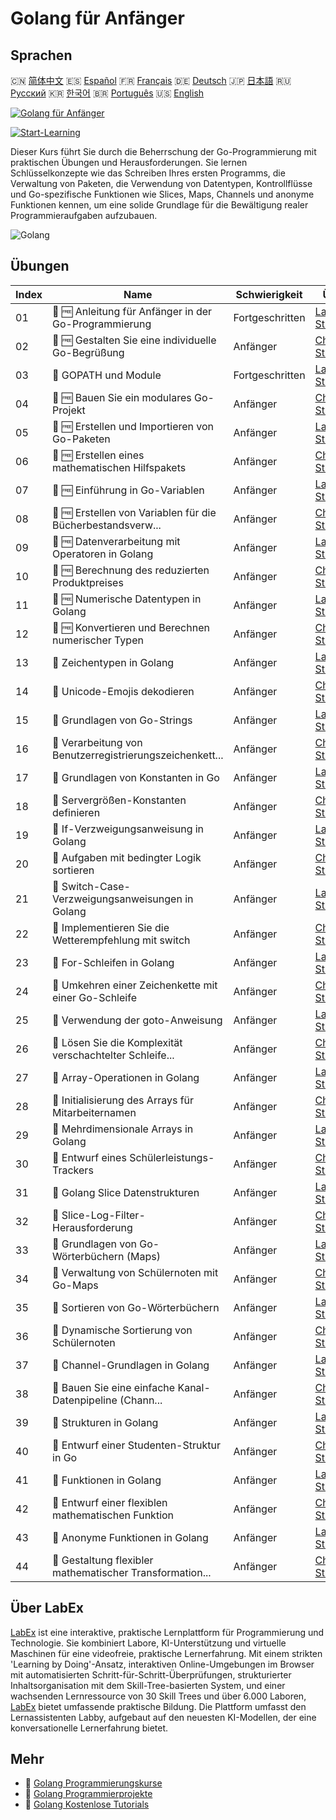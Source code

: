 # Golang für Anfänger

## Sprachen

🇨🇳 [简体中文](README_zh.md) 🇪🇸 [Español](README_es.md) 🇫🇷 [Français](README_fr.md) 🇩🇪 [Deutsch](README_de.md) 🇯🇵 [日本語](README_ja.md) 🇷🇺 [Русский](README_ru.md) 🇰🇷 [한국어](README_ko.md) 🇧🇷 [Português](README_pt.md) 🇺🇸 [English](README.md) 

[![Golang für Anfänger](https://cover-creator.labex.io/golang-for-beginners.png?lang=de)](https://labex.io/de/courses/golang-for-beginners)

[![Start-Learning](https://img.shields.io/badge/Start-Learning-whitesmoke?style=for-the-badge)](https://labex.io/de/courses/golang-for-beginners)

Dieser Kurs führt Sie durch die Beherrschung der Go-Programmierung mit praktischen Übungen und Herausforderungen. Sie lernen Schlüsselkonzepte wie das Schreiben Ihres ersten Programms, die Verwaltung von Paketen, die Verwendung von Datentypen, Kontrollflüsse und Go-spezifische Funktionen wie Slices, Maps, Channels und anonyme Funktionen kennen, um eine solide Grundlage für die Bewältigung realer Programmieraufgaben aufzubauen.

![Golang](https://img.shields.io/badge/Golang-whitesmoke?style=for-the-badge&logo=golang)


## Übungen

|   Index | Name                                                        | Schwierigkeit   | Übung                                                                                                                                                 |
|---------|-------------------------------------------------------------|-----------------|-------------------------------------------------------------------------------------------------------------------------------------------------------|
|      01 | 🧩 🆓 Anleitung für Anfänger in der Go-Programmierung       | Fortgeschritten | <a target='_blank' href='https://labex.io/de/labs/go-beginner-s-guide-to-go-programming-149062?course=golang-for-beginners'>Labor Starten</a>         |
|      02 | 🎯 🆓 Gestalten Sie eine individuelle Go-Begrüßung          | Anfänger        | <a target='_blank' href='https://labex.io/de/labs/go-craft-a-personalized-go-greeting-435633?course=golang-for-beginners'>Challenge Starten</a>       |
|      03 | 🧩  GOPATH und Module                                       | Fortgeschritten | <a target='_blank' href='https://labex.io/de/labs/go-gopath-and-module-149063?course=golang-for-beginners'>Labor Starten</a>                          |
|      04 | 🎯 🆓 Bauen Sie ein modulares Go-Projekt                    | Anfänger        | <a target='_blank' href='https://labex.io/de/labs/go-build-a-modular-go-project-435640?course=golang-for-beginners'>Challenge Starten</a>             |
|      05 | 🧩 🆓 Erstellen und Importieren von Go-Paketen              | Anfänger        | <a target='_blank' href='https://labex.io/de/labs/go-creating-and-importing-go-packages-149064?course=golang-for-beginners'>Labor Starten</a>         |
|      06 | 🎯 🆓 Erstellen eines mathematischen Hilfspakets            | Anfänger        | <a target='_blank' href='https://labex.io/de/labs/go-build-a-math-utility-package-435676?course=golang-for-beginners'>Challenge Starten</a>           |
|      07 | 🧩 🆓 Einführung in Go-Variablen                            | Anfänger        | <a target='_blank' href='https://labex.io/de/labs/go-introduction-to-go-variables-149065?course=golang-for-beginners'>Labor Starten</a>               |
|      08 | 🎯 🆓 Erstellen von Variablen für die Bücherbestandsverw... | Anfänger        | <a target='_blank' href='https://labex.io/de/labs/go-craft-book-inventory-variables-435684?course=golang-for-beginners'>Challenge Starten</a>         |
|      09 | 🧩 🆓 Datenverarbeitung mit Operatoren in Golang            | Anfänger        | <a target='_blank' href='https://labex.io/de/labs/go-data-processing-with-operators-in-golang-149066?course=golang-for-beginners'>Labor Starten</a>   |
|      10 | 🎯 🆓 Berechnung des reduzierten Produktpreises             | Anfänger        | <a target='_blank' href='https://labex.io/de/labs/calculate-product-discount-price-435694?course=golang-for-beginners'>Challenge Starten</a>          |
|      11 | 🧩 🆓 Numerische Datentypen in Golang                       | Anfänger        | <a target='_blank' href='https://labex.io/de/labs/go-numerical-types-in-golang-149067?course=golang-for-beginners'>Labor Starten</a>                  |
|      12 | 🎯 🆓 Konvertieren und Berechnen numerischer Typen          | Anfänger        | <a target='_blank' href='https://labex.io/de/labs/convert-and-calculate-numeric-types-435824?course=golang-for-beginners'>Challenge Starten</a>       |
|      13 | 🧩  Zeichentypen in Golang                                  | Anfänger        | <a target='_blank' href='https://labex.io/de/labs/go-character-types-in-golang-149068?course=golang-for-beginners'>Labor Starten</a>                  |
|      14 | 🎯  Unicode-Emojis dekodieren                               | Anfänger        | <a target='_blank' href='https://labex.io/de/labs/go-decode-unicode-emojis-435852?course=golang-for-beginners'>Challenge Starten</a>                  |
|      15 | 🧩  Grundlagen von Go-Strings                               | Anfänger        | <a target='_blank' href='https://labex.io/de/labs/go-go-string-fundamentals-149069?course=golang-for-beginners'>Labor Starten</a>                     |
|      16 | 🎯  Verarbeitung von Benutzerregistrierungszeichenkett...   | Anfänger        | <a target='_blank' href='https://labex.io/de/labs/go-process-user-registration-strings-436083?course=golang-for-beginners'>Challenge Starten</a>      |
|      17 | 🧩  Grundlagen von Konstanten in Go                         | Anfänger        | <a target='_blank' href='https://labex.io/de/labs/go-go-constants-fundamentals-149070?course=golang-for-beginners'>Labor Starten</a>                  |
|      18 | 🎯  Servergrößen-Konstanten definieren                      | Anfänger        | <a target='_blank' href='https://labex.io/de/labs/go-define-server-size-constants-436400?course=golang-for-beginners'>Challenge Starten</a>           |
|      19 | 🧩  If-Verzweigungsanweisung in Golang                      | Anfänger        | <a target='_blank' href='https://labex.io/de/labs/go-if-branch-statement-in-golang-149071?course=golang-for-beginners'>Labor Starten</a>              |
|      20 | 🎯  Aufgaben mit bedingter Logik sortieren                  | Anfänger        | <a target='_blank' href='https://labex.io/de/labs/go-sort-tasks-with-conditional-logic-436418?course=golang-for-beginners'>Challenge Starten</a>      |
|      21 | 🧩  Switch-Case-Verzweigungsanweisungen in Golang           | Anfänger        | <a target='_blank' href='https://labex.io/de/labs/go-switch-case-branch-statements-in-golang-149072?course=golang-for-beginners'>Labor Starten</a>    |
|      22 | 🎯  Implementieren Sie die Wetterempfehlung mit switch      | Anfänger        | <a target='_blank' href='https://labex.io/de/labs/go-implement-weather-advice-switch-436449?course=golang-for-beginners'>Challenge Starten</a>        |
|      23 | 🧩  For-Schleifen in Golang                                 | Anfänger        | <a target='_blank' href='https://labex.io/de/labs/go-for-loops-in-golang-149073?course=golang-for-beginners'>Labor Starten</a>                        |
|      24 | 🎯  Umkehren einer Zeichenkette mit einer Go-Schleife       | Anfänger        | <a target='_blank' href='https://labex.io/de/labs/go-reverse-string-with-go-loop-436520?course=golang-for-beginners'>Challenge Starten</a>            |
|      25 | 🧩  Verwendung der goto-Anweisung                           | Anfänger        | <a target='_blank' href='https://labex.io/de/labs/go-goto-statement-usage-149074?course=golang-for-beginners'>Labor Starten</a>                       |
|      26 | 🎯  Lösen Sie die Komplexität verschachtelter Schleife...   | Anfänger        | <a target='_blank' href='https://labex.io/de/labs/go-solve-nested-loop-complexity-with-goto-436529?course=golang-for-beginners'>Challenge Starten</a> |
|      27 | 🧩  Array-Operationen in Golang                             | Anfänger        | <a target='_blank' href='https://labex.io/de/labs/go-array-operations-in-golang-149075?course=golang-for-beginners'>Labor Starten</a>                 |
|      28 | 🎯  Initialisierung des Arrays für Mitarbeiternamen         | Anfänger        | <a target='_blank' href='https://labex.io/de/labs/go-initialize-employee-names-array-436643?course=golang-for-beginners'>Challenge Starten</a>        |
|      29 | 🧩  Mehrdimensionale Arrays in Golang                       | Anfänger        | <a target='_blank' href='https://labex.io/de/labs/go-multidimensional-arrays-in-golang-149076?course=golang-for-beginners'>Labor Starten</a>          |
|      30 | 🎯  Entwurf eines Schülerleistungs-Trackers                 | Anfänger        | <a target='_blank' href='https://labex.io/de/labs/go-design-a-student-grade-tracker-436649?course=golang-for-beginners'>Challenge Starten</a>         |
|      31 | 🧩  Golang Slice Datenstrukturen                            | Anfänger        | <a target='_blank' href='https://labex.io/de/labs/go-golang-slice-data-structures-149077?course=golang-for-beginners'>Labor Starten</a>               |
|      32 | 🎯  Slice-Log-Filter-Herausforderung                        | Anfänger        | <a target='_blank' href='https://labex.io/de/labs/go-slice-log-filter-challenge-436686?course=golang-for-beginners'>Challenge Starten</a>             |
|      33 | 🧩  Grundlagen von Go-Wörterbüchern (Maps)                  | Anfänger        | <a target='_blank' href='https://labex.io/de/labs/go-go-dictionary-fundamentals-149080?course=golang-for-beginners'>Labor Starten</a>                 |
|      34 | 🎯  Verwaltung von Schülernoten mit Go-Maps                 | Anfänger        | <a target='_blank' href='https://labex.io/de/labs/go-manage-student-grades-with-go-maps-436735?course=golang-for-beginners'>Challenge Starten</a>     |
|      35 | 🧩  Sortieren von Go-Wörterbüchern                          | Anfänger        | <a target='_blank' href='https://labex.io/de/labs/go-sorting-go-dictionaries-149095?course=golang-for-beginners'>Labor Starten</a>                    |
|      36 | 🎯  Dynamische Sortierung von Schülernoten                  | Anfänger        | <a target='_blank' href='https://labex.io/de/labs/go-sort-student-grades-dynamically-437203?course=golang-for-beginners'>Challenge Starten</a>        |
|      37 | 🧩  Channel-Grundlagen in Golang                            | Anfänger        | <a target='_blank' href='https://labex.io/de/labs/go-channel-primitives-in-golang-149096?course=golang-for-beginners'>Labor Starten</a>               |
|      38 | 🎯  Bauen Sie eine einfache Kanal-Datenpipeline (Chann...   | Anfänger        | <a target='_blank' href='https://labex.io/de/labs/go-build-a-simple-channel-data-pipeline-437199?course=golang-for-beginners'>Challenge Starten</a>   |
|      39 | 🧩  Strukturen in Golang                                    | Anfänger        | <a target='_blank' href='https://labex.io/de/labs/go-structures-in-golang-149097?course=golang-for-beginners'>Labor Starten</a>                       |
|      40 | 🎯  Entwurf einer Studenten-Struktur in Go                  | Anfänger        | <a target='_blank' href='https://labex.io/de/labs/go-design-student-struct-in-go-437202?course=golang-for-beginners'>Challenge Starten</a>            |
|      41 | 🧩  Funktionen in Golang                                    | Anfänger        | <a target='_blank' href='https://labex.io/de/labs/go-functions-in-golang-149098?course=golang-for-beginners'>Labor Starten</a>                        |
|      42 | 🎯  Entwurf einer flexiblen mathematischen Funktion         | Anfänger        | <a target='_blank' href='https://labex.io/de/labs/go-design-flexible-math-function-437200?course=golang-for-beginners'>Challenge Starten</a>          |
|      43 | 🧩  Anonyme Funktionen in Golang                            | Anfänger        | <a target='_blank' href='https://labex.io/de/labs/go-anonymous-functions-in-golang-149099?course=golang-for-beginners'>Labor Starten</a>              |
|      44 | 🎯  Gestaltung flexibler mathematischer Transformation...   | Anfänger        | <a target='_blank' href='https://labex.io/de/labs/go-design-flexible-math-transformations-437201?course=golang-for-beginners'>Challenge Starten</a>   |

## Über LabEx

[LabEx](https://labex.io) ist eine interaktive, praktische Lernplattform für Programmierung und Technologie. Sie kombiniert Labore, KI-Unterstützung und virtuelle Maschinen für eine videofreie, praktische Lernerfahrung. Mit einem strikten 'Learning by Doing'-Ansatz, interaktiven Online-Umgebungen im Browser mit automatisierten Schritt-für-Schritt-Überprüfungen, strukturierter Inhaltsorganisation mit dem Skill-Tree-basierten System, und einer wachsenden Lernressource von 30 Skill Trees und über 6.000 Laboren, [LabEx](https://labex.io) bietet umfassende praktische Bildung. Die Plattform umfasst den Lernassistenten Labby, aufgebaut auf den neuesten KI-Modellen, der eine konversationelle Lernerfahrung bietet.

## Mehr

- 🔗 [Golang Programmierungskurse](https://github.com/labex-labs/awesome-programming-courses)
- 🔗 [Golang Programmierprojekte](https://github.com/labex-labs/awesome-programming-projects)
- 🔗 [Golang Kostenlose Tutorials](https://github.com/labex-labs/go-free-tutorials)


